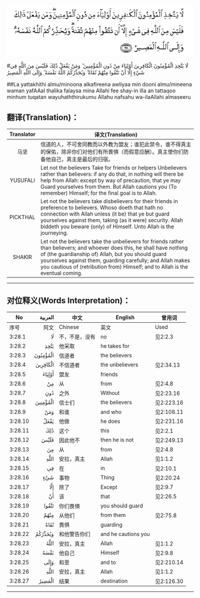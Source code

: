 ![003:028](images/003_028.gif)

#لَا يَتَّخِذِ الْمُؤْمِنُونَ الْكَافِرِينَ أَوْلِيَاءَ مِنْ دُونِ الْمُؤْمِنِينَ ۖ وَمَنْ يَفْعَلْ ذَٰلِكَ فَلَيْسَ مِنَ اللَّهِ فِي شَيْءٍ إِلَّا أَنْ تَتَّقُوا مِنْهُمْ تُقَاةً ۗ وَيُحَذِّرُكُمُ اللَّهُ نَفْسَهُ ۗ وَإِلَى اللَّهِ الْمَصِيرُ 

##La yattakhithi almu/minoona alkafireena awliyaa min dooni almu/mineena waman yafAAal thalika falaysa mina Allahi fee shay-in illa an tattaqoo minhum tuqatan wayuhaththirukumu Allahu nafsahu wa-ilaAllahi almaseeru 

## 翻译(Translation)：

| Translator | 译文(Translation)                                            |
| :--------: | ------------------------------------------------------------ |
|    马坚    | 信道的人，不可舍同教而以外教为盟友；谁犯此禁令，谁不得真主的保佑，除非你们对他们有所畏惧（而假意应酬）。真主使你们防备他自己，真主是最后的归宿。 |
|  YUSUFALI  | Let not the believers Take for friends or helpers Unbelievers rather than believers: if any do that, in nothing will there be help from Allah: except by way of precaution, that ye may Guard yourselves from them. But Allah cautions you (To remember) Himself; for the final goal is to Allah. |
|  PICKTHAL  | Let not the believers take disbelievers for their friends in preference to believers. Whoso doeth that hath no connection with Allah unless (it be) that ye but guard yourselves against them, taking (as it were) security. Allah biddeth you beware (only) of Himself. Unto Allah is the journeying. |
|   SHAKIR   | Let not the believers take the unbelievers for friends rather than believers; and whoever does this, he shall have nothing of (the guardianship of) Allah, but you should guard yourselves against them, guarding carefully; and Allah makes you cautious of (retribution from) Himself; and to Allah is the eventual coming. |

---

## 对位释义(Words Interpretation)：

| No   | العربية | 中文    | English | 曾用词 |
| ---- | ------: | ------- | ------- | ------ |
| 序号 |    阿文 | Chinese | 英文    | Used   |
| 3:28.1  | لَا       | 不，不是，没有     | no                  | 见2:2.3    |
| 3:28.2  | يَتَّخِذِ     | 他采取             | he takes for        |            |
| 3:28.3  | الْمُؤْمِنُونَ | 信道者             | the believers       |            |
| 3:28.4  | الْكَافِرِينَ | 不信道者           | the unbelievers     | 见2:34.13  |
| 3:28.5  | أَوْلِيَاءَ   | 盟友               | friends             |            |
| 3:28.6  | مِنْ       | 从                 | from                | 见2:4.8    |
| 3:28.7  | دُونِ      | 之外               | Without             | 见2:23.16  |
| 3:28.8  | الْمُؤْمِنِينَ | 信士们             | the believers       | 见2:223.16 |
| 3:28.9  | وَمَنْ      | 和谁               | and who             | 见2:108.11 |
| 3:28.10 | يَفْعَلْ     | 他做               | he does             | 见2:231.16 |
| 3:28.11 | ذَٰلِكَ      | 这个           | this                | 见2:2.1    |
| 3:28.12 | فَلَيْسَ     | 因此他不           | then he is not      | 见2:249.13 |
| 3:28.13 | مِنَ       | 从                 | from                | 见2:4.8    |
| 3:28.14 | اللَّهِ     | 安拉，真主         | Allah               | 见1:1.2    |
| 3:28.15 | فِي       | 在                 | in                  | 见2:10.1   |
| 3:28.16 | شَيْءٍ      | 事物               | Thing               | 见2:20.24  |
| 3:28.17 | إِلَّا      | 除了               | Except              | 见2:9.7    |
| 3:28.18 | أَنْ       | 该                 | that                | 见2:26.5   |
| 3:28.19 | تَتَّقُوا    | 你们畏惧           | you should guard    |            |
| 3:28.20 | مِنْهُمْ     | 从他们             | from them           | 见2:75.8   |
| 3:28.21 | تُقَاةً     | 畏惧               | guarding            |            |
| 3:28.22 | وَيُحَذِّرُكُمُ  | 和他警告你们       | and he cautions you |            |
| 3:28.23 | اللَّهُ     | 安拉，真主         | Allah               | 见1:1.2    |
| 3:28.24 | نَفْسَهُ     | 他自己             | Himself             | 见2:9.8    |
| 3:28.25 | وَإِلَى     | 和至               | and to              | 见2:210.14 |
| 3:28.26 | اللَّهِ     | 安拉，真主         | Allah               | 见1:1.2    |
| 3:28.27 | الْمَصِيرُ   | 结果               | destination         | 见2:126.30 |

---
